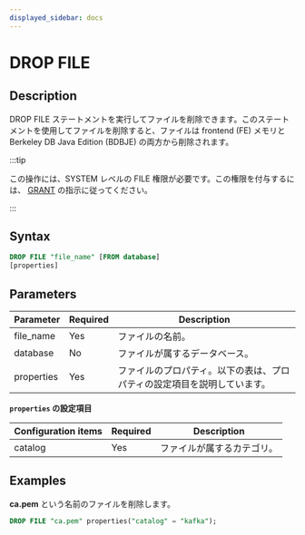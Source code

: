 ```yaml
---
displayed_sidebar: docs
---
```


# DROP FILE

## Description

DROP FILE ステートメントを実行してファイルを削除できます。このステートメントを使用してファイルを削除すると、ファイルは frontend (FE) メモリと Berkeley DB Java Edition (BDBJE) の両方から削除されます。

:::tip

この操作には、SYSTEM レベルの FILE 権限が必要です。この権限を付与するには、 [GRANT](../../account-management/GRANT.md) の指示に従ってください。

:::

## Syntax

```SQL
DROP FILE "file_name" [FROM database]
[properties]
```

## Parameters

| **Parameter** | **Required** | **Description**                                              |
| ------------- | ------------ | ------------------------------------------------------------ |
| file_name     | Yes          | ファイルの名前。                                             |
| database      | No           | ファイルが属するデータベース。                               |
| properties    | Yes          | ファイルのプロパティ。以下の表は、プロパティの設定項目を説明しています。 |

**`properties` の設定項目**

| **Configuration items** | **Required** | **Description**                       |
| ----------------------- | ------------ | ------------------------------------- |
| catalog                 | Yes          | ファイルが属するカテゴリ。            |

## Examples

**ca.pem** という名前のファイルを削除します。

```SQL
DROP FILE "ca.pem" properties("catalog" = "kafka");
```